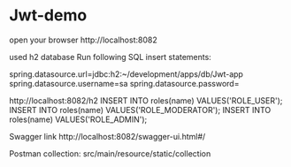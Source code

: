 # Jwt-demo


open your browser http://localhost:8082

used h2 database Run following SQL insert statements:

spring.datasource.url=jdbc:h2:~/development/apps/db/Jwt-app
spring.datasource.username=sa
spring.datasource.password=

http://localhost:8082/h2
INSERT INTO roles(name) VALUES('ROLE_USER'); 
INSERT INTO roles(name) VALUES('ROLE_MODERATOR'); 
INSERT INTO roles(name) VALUES('ROLE_ADMIN');

Swagger link http://localhost:8082/swagger-ui.html#/


Postman collection: src/main/resource/static/collection


